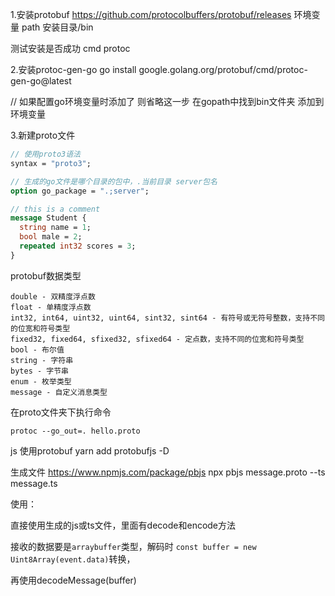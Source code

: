 1.安装protobuf
https://github.com/protocolbuffers/protobuf/releases
环境变量 path 安装目录/bin

测试安装是否成功 cmd protoc 

2.安装protoc-gen-go
go install google.golang.org/protobuf/cmd/protoc-gen-go@latest

// 如果配置go环境变量时添加了 则省略这一步
在gopath中找到bin文件夹 添加到环境变量

3.新建proto文件

```protobuf
// 使用proto3语法
syntax = "proto3";

// 生成的go文件是哪个目录的包中，.当前目录 server包名
option go_package = ".;server";

// this is a comment
message Student {
  string name = 1;
  bool male = 2;
  repeated int32 scores = 3;
}
```
protobuf数据类型
```text
double - 双精度浮点数
float - 单精度浮点数
int32, int64, uint32, uint64, sint32, sint64 - 有符号或无符号整数，支持不同的位宽和符号类型
fixed32, fixed64, sfixed32, sfixed64 - 定点数，支持不同的位宽和符号类型
bool - 布尔值
string - 字符串
bytes - 字节串
enum - 枚举类型
message - 自定义消息类型
```

在proto文件夹下执行命令
```shell
protoc --go_out=. hello.proto
```

js 使用protobuf
yarn add protobufjs -D

生成文件
https://www.npmjs.com/package/pbjs
npx pbjs message.proto --ts message.ts

使用：

直接使用生成的js或ts文件，里面有decode和encode方法

接收的数据要是`arraybuffer`类型，解码时 `const buffer = new Uint8Array(event.data)`转换，

再使用decodeMessage(buffer)
